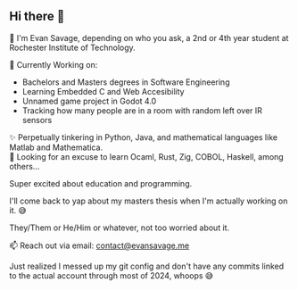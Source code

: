 ## Hi there 👋  
💯 I'm Evan Savage, depending on who you ask, a 2nd or 4th year student at Rochester Institute of Technology.  
  
🔭 Currently Working on:
  - Bachelors and Masters degrees in Software Engineering
  - Learning Embedded C and Web Accesibility
  - Unnamed game project in Godot 4.0
  - Tracking how many people are in a room with random left over IR sensors

✨ Perpetually tinkering in Python, Java, and mathematical languages like Matlab and Mathematica.  
🌱 Looking for an excuse to learn Ocaml, Rust, Zig, COBOL, Haskell, among others...  
  
Super excited about education and programming.  
  
I'll come back to yap about my masters thesis when I'm actually working on it. 😅  
  
They/Them or He/Him or whatever, not too worried about it.  
  
📫 Reach out via email: [contact@evansavage.me](mailto:contact@evansavage.me)  
  
Just realized I messed up my git config and don't have any commits linked to the actual account through most of 2024, whoops 😅
